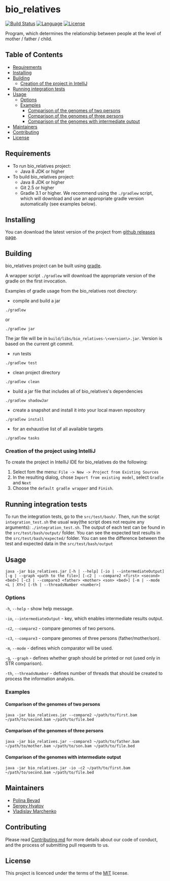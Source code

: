 # bio_relatives
[![Build Status](https://travis-ci.com/PolinaBevad/bio_relatives.svg?branch=master)](https://travis-ci.com/PolinaBevad/bio_relatives)
[![Language](http://img.shields.io/badge/language-java-brightgreen.svg)](https://www.java.com/)
[![License](http://img.shields.io/badge/license-MIT-blue.svg)](https://github.com/samtools/PolinaBevad/bio_relatives)

Program, which determines the relationship between people at the level of mother / father / child.

## Table of Contents
-   [Requirements](#Requirements)
-   [Installing](#Installing)
-   [Building](#Building)
    -   [Creation of the project in IntelliJ](#Creation-of-the-project-using-IntelliJ)
-   [Running integration tests](#Running-integration-tests)
-   [Usage](#Usage)
    -   [Options](#Options)
    -   [Examples](#Examples)
        -   [Comparison of the genomes of two persons](#Comparison-of-the-genomes-of-two-persons)
        -   [Comparison of the genomes of three persons](#Comparison-of-the-genomes-of-three-persons)
        -   [Comparison of the genomes with intermediate output](#Comparison-of-the-genomes-with-intermediate-output)
-   [Maintainers](#Maintainers)
-   [Contributing](#Contributing)
-   [License](#License)

## Requirements
* To run bio_relatives project:
    * Java 8 JDK or higher
* To build bio_relatives project:
    * Java 8 JDK or higher
    * Git 2.5 or higher
    * Gradle 3.1 or higher. We recommend using the `./gradlew` script, which will
          download and use an appropriate gradle version automatically (see examples below).
## Installing

You can download the latest version of the project from [github releases page](https://github.com/PolinaBevad/bio_relatives/releases).

## Building

bio_relatives project can be built using [gradle](http://gradle.org/).

A wrapper script `./gradlew` will download the appropriate version of the gradle on the first invocation.

Examples of gradle usage from the bio_relatives root directory:
 - compile and build a jar 
 ```
 ./gradlew
 ```
 or
 ```
 ./gradlew jar
 ```
 The jar file will be in `build/libs/bio_relatives-\<version\>.jar`. Version is based on the current git commit.

 - run tests
 ```
 ./gradlew test
```
 - clean project directory
 ```
 ./gradlew clean
 ```

 - build a jar file that includes all of bio_relatives's dependencies
 ```
 ./gradlew shadowJar
 ```
 
 - create a snapshot and install it into your local maven repository
 ```
 ./gradlew install
 ```

 - for an exhaustive list of all available targets
 ```
 ./gradlew tasks
 ```

### Creation of the project using IntelliJ
To create the project in IntelliJ IDE for bio_relatives do the following:

1. Select fom the menu: `File -> New -> Project from Existing Sources`
2. In the resulting dialog, chose `Import from existing model`, select `Gradle` and `Next`
3. Choose the `default gradle wrapper` and `Finish`.

## Running integration tests
To run the integration tests, go to the `src/test/bash/`. Then, run the script `integration_test.sh` the usual way(the script does not require any arguments): `./integration_test.sh`.
The output of each test can be found in the `src/test/bash/output/` folder. You can see the expected test results in the `src/test/bash/expected/` folder. You can see the difference between the test and expected data in the `src/test/bash/output` 

## Usage
    java -jar bio_relatives.jar [-h | --help] [-io | --intermediateOutput] [-g | --graph <path to the file>] [-c2 | --compare2 <first> <second> <bed>] [-c3 | --compare3 <father> <mother> <son> <bed>] [-m | --mode <L | XY>] [-th | --threadsNumber <number>]
### Options

`-h`, `--help` - show help message.

`-io`, `--intermediateOutput` - key, which enables intermediate results output.

`-c2`, `--compare2` - compare genomes of two persons.

`-c3`, `--compare3` - compare genomes of three persons (father/mother/son).

`-m`, `--mode` - defines which comparator will be used.

`-g`, `--graph` - defines whether graph should be printed or not (used only in STR comparison).

`-th`, `--threadsNumber` - defines number of threads that should be created to process the information analysis.

### Examples
#### Comparison of the genomes of two persons
```
java -jar bio_relatives.jar --compare2 ~/path/to/first.bam ~/path/to/second.bam ~/path/to/file.bed
```
#### Comparison of the genomes of three persons
```
java -jar bio_relatives.jar --compare3 ~/path/to/father.bam ~/path/to/mother.bam ~/path/to/son.bam ~/path/to/file.bed
```
#### Comparison of the genomes with intermediate output
```
java -jar bio_relatives.jar -io -c2 ~/path/to/first.bam ~/path/to/second.bam ~/path/to/file.bed
```
## Maintainers
-   [Polina Bevad](https://github.com/PolinaBevad)
-   [Sergey Hvatov](https://github.com/SHvatov)
-   [Vladislav Marchenko](https://github.com/MarchenkoVladislav)
## Contributing

Please read [Contributing.md](CONTRIBUTING.md) for more details about our code of conduct, and the process of submitting pull requests to us.

## License
This project is licenced under the terms of the [MIT](LICENSE) license.
